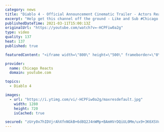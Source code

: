 ```yaml
---
category: news
title: "Diablo 4 - Official Announcement Cinematic Trailer - Actors React"
excerpt: "Help get this channel off the ground - Like and Sub #Chicago #Blind #React."
publishedDateTime: 2021-03-11T15:00:13Z
originalUrl: "https://youtube.com/watch?v=-HCPFiw0a2g"
type: video
quality: 137
heat: 137
published: true

featuredContent: "<iframe width=\"800\" height=\"500\" frameborder=\"0\" src=\"https://www.youtube.com/embed/-HCPFiw0a2g\" allow=\"accelerometer; autoplay; encrypted-media; gyroscope; picture-in-picture\" allowfullscreen></iframe>"

provider:
  name: Chicago Reacts
  domain: youtube.com

topics:
  - Diablo 4

images:
  - url: "https://i.ytimg.com/vi/-HCPFiw0a2g/maxresdefault.jpg"
    width: 1280
    height: 720
    isCached: true

secured: "zUry0x7hIDVjrAhXfnNGkB+6d8Q2J4nWMp+BAmHVrDQiUL0Mm/ux9+3K6XSVuzoc1IxtUwoo46gPWiOpaJ5OvLQb3KWJmi3umBuy5WePMJy2JZOS9Mt1B+c3FL8wgn+umz8TCYuIQyXP4hn01V/qPHn5ckuL1e3Z2mZfPOeNnQMSn/1yNRbva4h/X0szExTbyK46ugV6pUsQT0OHNYlW9UFFd+/hLViSgFO7KYVYzm4/b6G3OojIJDuKnnK/zjpWq/m+6Ae7jA8D5Flr/PtSWSmNqtDaJfg44bH4dVdXMbUz+LqGaaRpdr+GfaVqlXTlbHTAA8EMCRA94KCkFB71JRNDHLw/WasyohkMP4vtjspQbOgaH6dpWW0HWhr2M+VLHAV6iKpmQM+H9sJPYdT8bTQRSiRP0tTlYYWe7uDWrBx90tvml2/lW4+7YoZz2VXK;ZMapwZwOHXf8HEsltZV4+g=="
---
```


